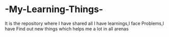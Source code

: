 -My-Learning-Things-
====================

It is the repository where  I have shared  all I have learnings,I face Problems,I have Find out new things which helps me a lot in all arenas